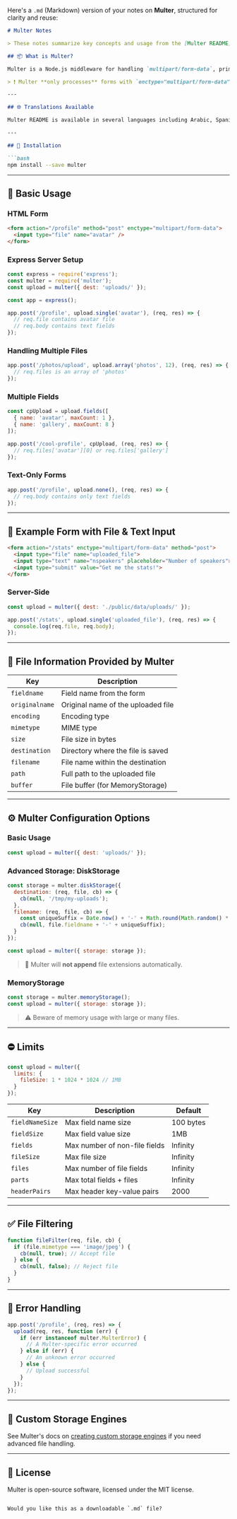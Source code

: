 Here's a `.md` (Markdown) version of your notes on **Multer**, structured for clarity and reuse:

```markdown
# Multer Notes

> These notes summarize key concepts and usage from the [Multer README](https://github.com/expressjs/multer).

## 📦 What is Multer?

Multer is a Node.js middleware for handling `multipart/form-data`, primarily used for **file uploads**. It is built on top of [busboy](https://github.com/mscdex/busboy) for maximum efficiency.

> ❗ Multer **only processes** forms with `enctype="multipart/form-data"`.

---

## 🌐 Translations Available

Multer README is available in several languages including Arabic, Spanish, Chinese, Korean, Russian, Vietnamese, Portuguese (Brazil), French, and Uzbek.

---

## 🔧 Installation

```bash
npm install --save multer
```

---

## 🚀 Basic Usage

### HTML Form

```html
<form action="/profile" method="post" enctype="multipart/form-data">
  <input type="file" name="avatar" />
</form>
```

### Express Server Setup

```js
const express = require('express');
const multer = require('multer');
const upload = multer({ dest: 'uploads/' });

const app = express();

app.post('/profile', upload.single('avatar'), (req, res) => {
  // req.file contains avatar file
  // req.body contains text fields
});
```

### Handling Multiple Files

```js
app.post('/photos/upload', upload.array('photos', 12), (req, res) => {
  // req.files is an array of 'photos'
});
```

### Multiple Fields

```js
const cpUpload = upload.fields([
  { name: 'avatar', maxCount: 1 },
  { name: 'gallery', maxCount: 8 }
]);

app.post('/cool-profile', cpUpload, (req, res) => {
  // req.files['avatar'][0] or req.files['gallery']
});
```

### Text-Only Forms

```js
app.post('/profile', upload.none(), (req, res) => {
  // req.body contains only text fields
});
```

---

## 📝 Example Form with File & Text Input

```html
<form action="/stats" enctype="multipart/form-data" method="post">
  <input type="file" name="uploaded_file">
  <input type="text" name="nspeakers" placeholder="Number of speakers">
  <input type="submit" value="Get me the stats!">
</form>
```

### Server-Side

```js
const upload = multer({ dest: './public/data/uploads/' });

app.post('/stats', upload.single('uploaded_file'), (req, res) => {
  console.log(req.file, req.body);
});
```

---

## 📂 File Information Provided by Multer

| Key           | Description                                |
|---------------|--------------------------------------------|
| `fieldname`   | Field name from the form                   |
| `originalname`| Original name of the uploaded file         |
| `encoding`    | Encoding type                              |
| `mimetype`    | MIME type                                  |
| `size`        | File size in bytes                         |
| `destination` | Directory where the file is saved          |
| `filename`    | File name within the destination           |
| `path`        | Full path to the uploaded file             |
| `buffer`      | File buffer (for MemoryStorage)            |

---

## ⚙️ Multer Configuration Options

### Basic Usage

```js
const upload = multer({ dest: 'uploads/' });
```

### Advanced Storage: DiskStorage

```js
const storage = multer.diskStorage({
  destination: (req, file, cb) => {
    cb(null, '/tmp/my-uploads');
  },
  filename: (req, file, cb) => {
    const uniqueSuffix = Date.now() + '-' + Math.round(Math.random() * 1E9);
    cb(null, file.fieldname + '-' + uniqueSuffix);
  }
});

const upload = multer({ storage: storage });
```

> 📝 Multer will **not append** file extensions automatically.

### MemoryStorage

```js
const storage = multer.memoryStorage();
const upload = multer({ storage: storage });
```

> ⚠️ Beware of memory usage with large or many files.

---

## ⛔ Limits

```js
const upload = multer({
  limits: {
    fileSize: 1 * 1024 * 1024 // 1MB
  }
});
```

| Key             | Description                              | Default     |
|------------------|------------------------------------------|-------------|
| `fieldNameSize`  | Max field name size                     | 100 bytes   |
| `fieldSize`      | Max field value size                    | 1MB         |
| `fields`         | Max number of non-file fields           | Infinity    |
| `fileSize`       | Max file size                           | Infinity    |
| `files`          | Max number of file fields               | Infinity    |
| `parts`          | Max total fields + files                | Infinity    |
| `headerPairs`    | Max header key-value pairs              | 2000        |

---

## ✅ File Filtering

```js
function fileFilter(req, file, cb) {
  if (file.mimetype === 'image/jpeg') {
    cb(null, true); // Accept file
  } else {
    cb(null, false); // Reject file
  }
}
```

---

## 🚨 Error Handling

```js
app.post('/profile', (req, res) => {
  upload(req, res, function (err) {
    if (err instanceof multer.MulterError) {
      // A Multer-specific error occurred
    } else if (err) {
      // An unknown error occurred
    } else {
      // Upload successful
    }
  });
});
```

---

## 🔧 Custom Storage Engines

See Multer's docs on [creating custom storage engines](https://github.com/expressjs/multer/blob/master/StorageEngine.md) if you need advanced file handling.

---

## 📜 License

Multer is open-source software, licensed under the MIT license.
```

Would you like this as a downloadable `.md` file?